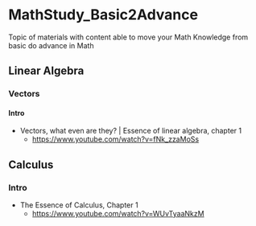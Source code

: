 # MathStudy_Basic2Advance
Topic of materials with content able to move your Math Knowledge from basic do advance in Math

## Linear Algebra
### Vectors
#### Intro
* Vectors, what even are they? | Essence of linear algebra, chapter 1
   * https://www.youtube.com/watch?v=fNk_zzaMoSs


## Calculus

### Intro
* The Essence of Calculus, Chapter 1
    * https://www.youtube.com/watch?v=WUvTyaaNkzM

